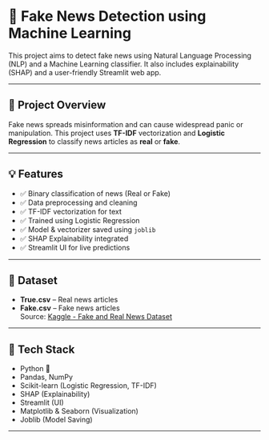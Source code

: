 # 📰 Fake News Detection using Machine Learning

This project aims to detect fake news using Natural Language Processing (NLP) and a Machine Learning classifier. It also includes explainability (SHAP) and a user-friendly Streamlit web app.

---

## 📌 Project Overview

Fake news spreads misinformation and can cause widespread panic or manipulation. This project uses **TF-IDF** vectorization and **Logistic Regression** to classify news articles as **real** or **fake**.

---

## 💡 Features

- ✅ Binary classification of news (Real or Fake)
- ✅ Data preprocessing and cleaning
- ✅ TF-IDF vectorization for text
- ✅ Trained using Logistic Regression
- ✅ Model & vectorizer saved using `joblib`
- ✅ SHAP Explainability integrated
- ✅ Streamlit UI for live predictions

---

## 📁 Dataset

- **True.csv** – Real news articles  
- **Fake.csv** – Fake news articles  
Source: [Kaggle - Fake and Real News Dataset](https://www.kaggle.com/datasets/clmentbisaillon/fake-and-real-news-dataset)

---

## 🔧 Tech Stack

- Python 🐍
- Pandas, NumPy
- Scikit-learn (Logistic Regression, TF-IDF)
- SHAP (Explainability)
- Streamlit (UI)
- Matplotlib & Seaborn (Visualization)
- Joblib (Model Saving)

---

